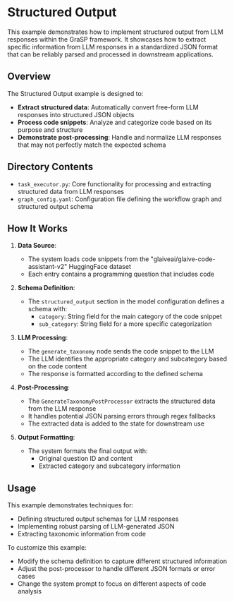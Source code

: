 # Structured Output

This example demonstrates how to implement structured output from LLM responses within the GraSP framework. It showcases how to extract specific information from LLM responses in a standardized JSON format that can be reliably parsed and processed in downstream applications.

## Overview

The Structured Output example is designed to:

- **Extract structured data**: Automatically convert free-form LLM responses into structured JSON objects
- **Process code snippets**: Analyze and categorize code based on its purpose and structure
- **Demonstrate post-processing**: Handle and normalize LLM responses that may not perfectly match the expected schema

## Directory Contents

- `task_executor.py`: Core functionality for processing and extracting structured data from LLM responses
- `graph_config.yaml`: Configuration file defining the workflow graph and structured output schema

## How It Works

1. **Data Source**:
   - The system loads code snippets from the "glaiveai/glaive-code-assistant-v2" HuggingFace dataset
   - Each entry contains a programming question that includes code

2. **Schema Definition**:
   - The `structured_output` section in the model configuration defines a schema with:
     - `category`: String field for the main category of the code snippet
     - `sub_category`: String field for a more specific categorization

3. **LLM Processing**:
   - The `generate_taxonomy` node sends the code snippet to the LLM
   - The LLM identifies the appropriate category and subcategory based on the code content
   - The response is formatted according to the defined schema

4. **Post-Processing**:
   - The `GenerateTaxonomyPostProcessor` extracts the structured data from the LLM response
   - It handles potential JSON parsing errors through regex fallbacks
   - The extracted data is added to the state for downstream use

5. **Output Formatting**:
   - The system formats the final output with:
     - Original question ID and content
     - Extracted category and subcategory information

## Usage

This example demonstrates techniques for:
- Defining structured output schemas for LLM responses
- Implementing robust parsing of LLM-generated JSON
- Extracting taxonomic information from code

To customize this example:
- Modify the schema definition to capture different structured information
- Adjust the post-processor to handle different JSON formats or error cases
- Change the system prompt to focus on different aspects of code analysis
